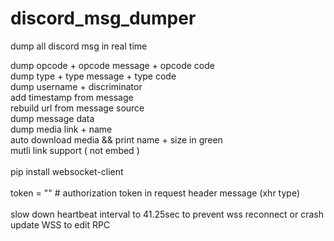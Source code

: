 # discord_msg_dumper
dump all discord msg in real time

dump opcode + opcode message + opcode code<br>
dump type + type message + type code<br>
dump username + discriminator<br>
add timestamp from message<br>
rebuild url from message source<br>
dump message data<br>
dump media link + name<br>
auto download media && print name + size in green<br>
mutli link support ( not embed ) <br>
<br>
pip install websocket-client<br>
<br>
token = "" # authorization token in request header message (xhr type)<br>
<br>
slow down heartbeat interval to 41.25sec to prevent wss reconnect or crash <br>
update WSS to edit RPC 

